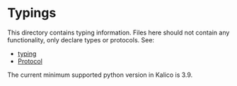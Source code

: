 # Typings

This directory contains typing information. Files here should not contain any functionality, only declare types or protocols. See:

* [typing](https://docs.python.org/3/library/typing.html)
* [Protocol](https://docs.python.org/3/library/typing.html#typing.Protocol)

The current minimum supported python version in Kalico is 3.9.
